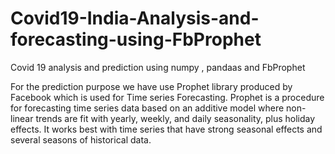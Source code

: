 # Covid19-India-Analysis-and-forecasting-using-FbProphet
Covid 19 analysis and prediction using numpy , pandaas and FbProphet


For the prediction purpose we have use Prophet library produced by Facebook which is used for Time series Forecasting. Prophet is a procedure for forecasting time series data based on an additive model where non-linear trends are fit with yearly, weekly, and daily seasonality, plus holiday effects. It works best with time series that have strong seasonal effects and several seasons of historical data.
